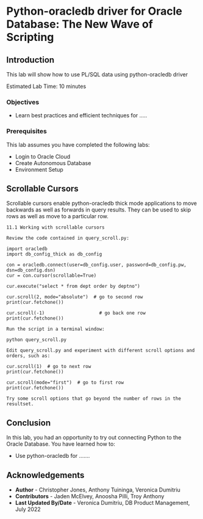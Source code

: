 # Python-oracledb driver for Oracle Database: The New Wave of Scripting

## Introduction

This lab will show how to use PL/SQL data using python-oracledb driver

Estimated Lab Time: 10 minutes

### Objectives

*  Learn best practices and efficient techniques for .....

### Prerequisites

This lab assumes you have completed the following labs:
* Login to Oracle Cloud
* Create Autonomous Database
* Environment Setup

## Scrollable Cursors

Scrollable cursors enable python-oracledb thick mode applications to move backwards as well as forwards in query results. They can be used to skip rows as well as move to a particular row.

    11.1 Working with scrollable cursors

    Review the code contained in query_scroll.py:

    import oracledb
    import db_config_thick as db_config

    con = oracledb.connect(user=db_config.user, password=db_config.pw, dsn=db_config.dsn)
    cur = con.cursor(scrollable=True)

    cur.execute("select * from dept order by deptno")

    cur.scroll(2, mode="absolute")  # go to second row
    print(cur.fetchone())

    cur.scroll(-1)                    # go back one row
    print(cur.fetchone())

    Run the script in a terminal window:

    python query_scroll.py

    Edit query_scroll.py and experiment with different scroll options and orders, such as:

    cur.scroll(1)  # go to next row
    print(cur.fetchone())

    cur.scroll(mode="first")  # go to first row
    print(cur.fetchone())

    Try some scroll options that go beyond the number of rows in the resultset.


## Conclusion

In this lab, you had an opportunity to try out connecting Python to the Oracle Database.
You have learned how to:
* Use python-oracledb for .......

## Acknowledgements

* **Author** - Christopher Jones, Anthony Tuininga, Veronica Dumitriu
* **Contributors** - Jaden McElvey, Anoosha Pilli, Troy Anthony
* **Last Updated By/Date** - Veronica Dumitriu, DB Product Management, July 2022